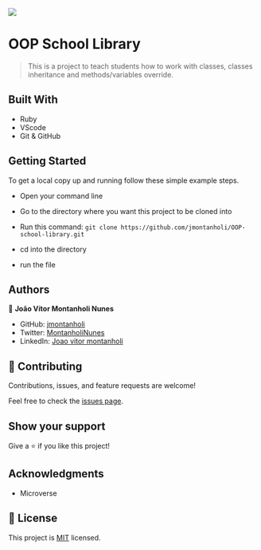 ![](https://img.shields.io/badge/Microverse-blueviolet)

# OOP School Library

> This is a project to teach students how to work with classes, classes inheritance and methods/variables override.

## Built With

- Ruby
- VScode
- Git & GitHub

## Getting Started

To get a local copy up and running follow these simple example steps.

- Open your command line

- Go to the directory where you want this project to be cloned into

- Run this command:
  `git clone https://github.com/jmontanholi/OOP-school-library.git`

- cd into the directory

- run the file
## Authors

👤 **João Vítor Montanholi Nunes**

- GitHub: [jmontanholi](https://github.com/jmontanholi)
- Twitter: [MontanholiNunes](https://twitter.com/MontanholiNunes)
- LinkedIn: [Joao vitor montanholi](https://www.linkedin.com/in/joaovitormontanholi/)
## 🤝 Contributing

Contributions, issues, and feature requests are welcome!

Feel free to check the [issues page](../../issues/).

## Show your support

Give a ⭐️ if you like this project!

## Acknowledgments

- Microverse

## 📝 License

This project is [MIT](./MIT.md) licensed.
